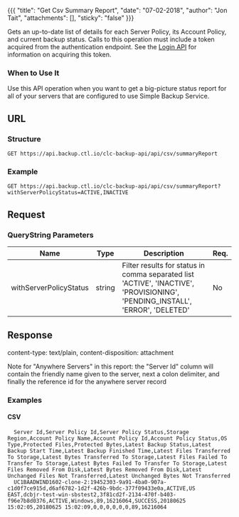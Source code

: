 {{{
  "title": "Get Csv Summary Report",
  "date": "07-02-2018",
  "author": "Jon Tait",
  "attachments": [],
  "sticky": "false"
}}}

Gets an up-to-date list of details for each Server Policy, its Account Policy, and current backup status. Calls to this operation must include a token acquired from the authentication endpoint. See the [Login API](../Authentication/login.md) for information on acquiring this token.

### When to Use It

Use this API operation when you want to get a big-picture status report for all of your servers that are configured to use Simple Backup Service.

## URL

### Structure

    GET https://api.backup.ctl.io/clc-backup-api/api/csv/summaryReport

### Example

    GET https://api.backup.ctl.io/clc-backup-api/api/csv/summaryReport?withServerPolicyStatus=ACTIVE,INACTIVE

## Request

### QueryString Parameters

| Name | Type | Description | Req. |
| --- | --- | --- | --- |
| withServerPolicyStatus | string | Filter results for status in comma separated list 'ACTIVE', 'INACTIVE', 'PROVISIONING', 'PENDING_INSTALL', 'ERROR', 'DELETED' | No |

## Response

content-type: text/plain, content-disposition: attachment

Note for "Anywhere Servers" in this report: the "Server Id" column will contain the friendly name given to the server, next a colon delimiter, and finally the reference id for the anywhere server record

### Examples

#### CSV

      Server Id,Server Policy Id,Server Policy Status,Storage Region,Account Policy Name,Account Policy Id,Account Policy Status,OS Type,Protected Files,Protected Bytes,Latest Backup Status,Latest Backup Start Time,Latest Backup Finished Time,Latest Files Transferred To Storage,Latest Bytes Transferred To Storage,Latest Files Failed To Transfer To Storage,Latest Bytes Failed To Transfer To Storage,Latest Files Removed From Disk,Latest Bytes Removed From Disk,Latest Unchanged Files Not Transferred,Latest Unchanged Bytes Not Transferred
      UC1BAADWIND1602-clone-2:19452303-9a91-4ba0-907a-c1d0f7ce915d,d6af6782-1d2f-426b-9bdc-377f09433e0a,ACTIVE,US EAST,dcbjr-test-win-sbstest2,3f81cd2f-2134-470f-b403-f96e7b8d0376,ACTIVE,Windows,89,16216064,SUCCESS,20180625 15:02:05,20180625 15:02:09,0,0,0,0,0,0,89,16216064
